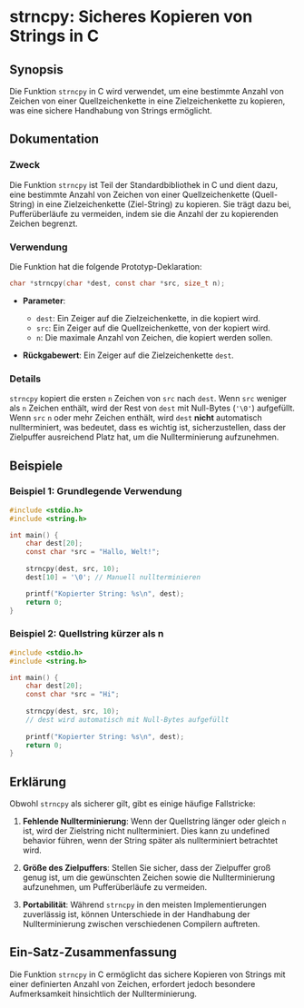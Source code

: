 <!--
Meta Description: # strncpy: Sicheres Kopieren von Strings in C ## Synopsis Die Funktion `strncpy` in C wird verwendet, um eine bestimmte Anzahl von Zeichen von einer Q...
Meta Keywords: die, dest, von, der, strncpy
-->

# strncpy: Sicheres Kopieren von Strings in C

## Synopsis
Die Funktion `strncpy` in C wird verwendet, um eine bestimmte Anzahl von Zeichen von einer Quellzeichenkette in eine Zielzeichenkette zu kopieren, was eine sichere Handhabung von Strings ermöglicht.

## Dokumentation
### Zweck
Die Funktion `strncpy` ist Teil der Standardbibliothek in C und dient dazu, eine bestimmte Anzahl von Zeichen von einer Quellzeichenkette (Quell-String) in eine Zielzeichenkette (Ziel-String) zu kopieren. Sie trägt dazu bei, Pufferüberläufe zu vermeiden, indem sie die Anzahl der zu kopierenden Zeichen begrenzt.

### Verwendung
Die Funktion hat die folgende Prototyp-Deklaration:

```c
char *strncpy(char *dest, const char *src, size_t n);
```

- **Parameter**:
  - `dest`: Ein Zeiger auf die Zielzeichenkette, in die kopiert wird.
  - `src`: Ein Zeiger auf die Quellzeichenkette, von der kopiert wird.
  - `n`: Die maximale Anzahl von Zeichen, die kopiert werden sollen.

- **Rückgabewert**: Ein Zeiger auf die Zielzeichenkette `dest`.

### Details
`strncpy` kopiert die ersten `n` Zeichen von `src` nach `dest`. Wenn `src` weniger als `n` Zeichen enthält, wird der Rest von `dest` mit Null-Bytes (`'\0'`) aufgefüllt. Wenn `src` `n` oder mehr Zeichen enthält, wird `dest` **nicht** automatisch nullterminiert, was bedeutet, dass es wichtig ist, sicherzustellen, dass der Zielpuffer ausreichend Platz hat, um die Nullterminierung aufzunehmen.

## Beispiele
### Beispiel 1: Grundlegende Verwendung
```c
#include <stdio.h>
#include <string.h>

int main() {
    char dest[20];
    const char *src = "Hallo, Welt!";
    
    strncpy(dest, src, 10);
    dest[10] = '\0'; // Manuell nullterminieren

    printf("Kopierter String: %s\n", dest);
    return 0;
}
```

### Beispiel 2: Quellstring kürzer als n
```c
#include <stdio.h>
#include <string.h>

int main() {
    char dest[20];
    const char *src = "Hi";
    
    strncpy(dest, src, 10);
    // dest wird automatisch mit Null-Bytes aufgefüllt
    
    printf("Kopierter String: %s\n", dest);
    return 0;
}
```

## Erklärung
Obwohl `strncpy` als sicherer gilt, gibt es einige häufige Fallstricke:

1. **Fehlende Nullterminierung**: Wenn der Quellstring länger oder gleich `n` ist, wird der Zielstring nicht nullterminiert. Dies kann zu undefined behavior führen, wenn der String später als nullterminiert betrachtet wird.
  
2. **Größe des Zielpuffers**: Stellen Sie sicher, dass der Zielpuffer groß genug ist, um die gewünschten Zeichen sowie die Nullterminierung aufzunehmen, um Pufferüberläufe zu vermeiden.

3. **Portabilität**: Während `strncpy` in den meisten Implementierungen zuverlässig ist, können Unterschiede in der Handhabung der Nullterminierung zwischen verschiedenen Compilern auftreten.

## Ein-Satz-Zusammenfassung
Die Funktion `strncpy` in C ermöglicht das sichere Kopieren von Strings mit einer definierten Anzahl von Zeichen, erfordert jedoch besondere Aufmerksamkeit hinsichtlich der Nullterminierung.